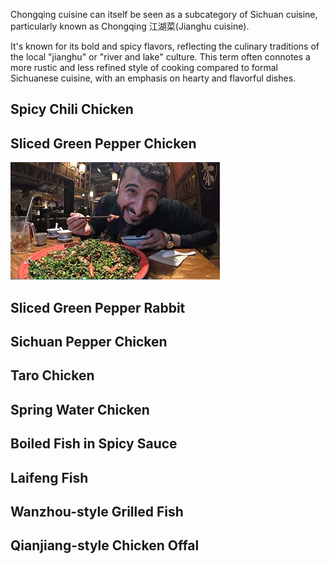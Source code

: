 Chongqing cuisine can itself be seen as a subcategory of Sichuan cuisine, particularly known as Chongqing <Speech>江湖菜</Speech>(Jianghu cuisine).

It's known for its bold and spicy flavors, reflecting the culinary traditions of the local "jianghu" or "river and lake" culture. This term often connotes a more rustic and less refined style of cooking compared to formal Sichuanese cuisine, with an emphasis on hearty and flavorful dishes.

## Spicy Chili Chicken

## Sliced Green Pepper Chicken

<Youtube href="https://youtu.be/rNs1n45_xfk?si=-06fiV4QdaCcUfzU" title="lost the sense of taste | فقدت حاسة التذوق بسبب الفلفل - Lao Wang in China">
<img src="../../assets/youtube/lost-the-sense-of-taste.jpg" alt="lost the sense of taste | فقدت حاسة التذوق بسبب الفلفل - Lao Wang in China" />
</Youtube>

## Sliced Green Pepper Rabbit

## Sichuan Pepper Chicken

## Taro Chicken

## Spring Water Chicken

## Boiled Fish in Spicy Sauce

## Laifeng Fish

## Wanzhou-style Grilled Fish

## Qianjiang-style Chicken Offal
